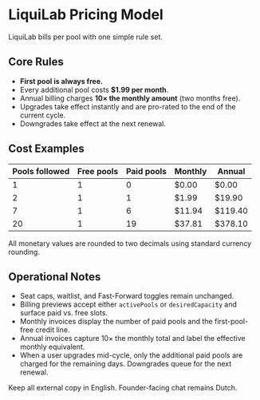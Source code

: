 # LiquiLab Pricing Model

LiquiLab bills per pool with one simple rule set.

## Core Rules
- **First pool is always free.**
- Every additional pool costs **$1.99 per month**.
- Annual billing charges **10× the monthly amount** (two months free).
- Upgrades take effect instantly and are pro-rated to the end of the current cycle.
- Downgrades take effect at the next renewal.

## Cost Examples
| Pools followed | Free pools | Paid pools | Monthly | Annual |
| -------------- | ---------- | ---------- | ------- | ------ |
| 1              | 1          | 0          | $0.00   | $0.00  |
| 2              | 1          | 1          | $1.99   | $19.90 |
| 7              | 1          | 6          | $11.94  | $119.40 |
| 20             | 1          | 19         | $37.81  | $378.10 |

All monetary values are rounded to two decimals using standard currency rounding.

## Operational Notes
- Seat caps, waitlist, and Fast-Forward toggles remain unchanged.
- Billing previews accept either `activePools` or `desiredCapacity` and surface paid vs. free slots.
- Monthly invoices display the number of paid pools and the first-pool-free credit line.
- Annual invoices capture 10× the monthly total and label the effective monthly equivalent.
- When a user upgrades mid-cycle, only the additional paid pools are charged for the remaining days. Downgrades queue for the next renewal.

Keep all external copy in English. Founder-facing chat remains Dutch.

